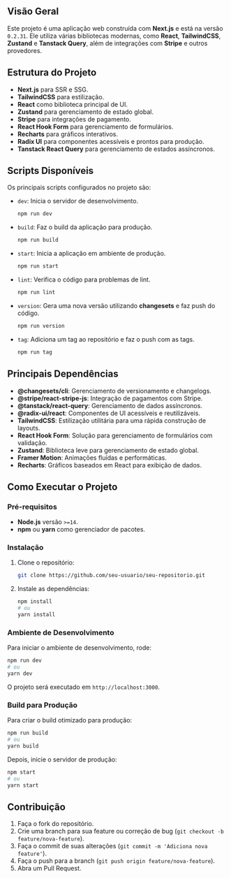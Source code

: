 

## Visão Geral

Este projeto é uma aplicação web construída com **Next.js** e está na versão `0.2.31`. Ele utiliza várias bibliotecas modernas, como **React**, **TailwindCSS**, **Zustand** e **Tanstack Query**, além de integrações com **Stripe** e outros provedores.

## Estrutura do Projeto

- **Next.js** para SSR e SSG.
- **TailwindCSS** para estilização.
- **React** como biblioteca principal de UI.
- **Zustand** para gerenciamento de estado global.
- **Stripe** para integrações de pagamento.
- **React Hook Form** para gerenciamento de formulários.
- **Recharts** para gráficos interativos.
- **Radix UI** para componentes acessíveis e prontos para produção.
- **Tanstack React Query** para gerenciamento de estados assíncronos.

## Scripts Disponíveis

Os principais scripts configurados no projeto são:

- `dev`: Inicia o servidor de desenvolvimento.
  
  ```bash
  npm run dev
  ```

- `build`: Faz o build da aplicação para produção.
  
  ```bash
  npm run build
  ```

- `start`: Inicia a aplicação em ambiente de produção.
  
  ```bash
  npm run start
  ```

- `lint`: Verifica o código para problemas de lint.
  
  ```bash
  npm run lint
  ```

- `version`: Gera uma nova versão utilizando **changesets** e faz push do código.

  ```bash
  npm run version
  ```

- `tag`: Adiciona um tag ao repositório e faz o push com as tags.

  ```bash
  npm run tag
  ```

## Principais Dependências

- **@changesets/cli**: Gerenciamento de versionamento e changelogs.
- **@stripe/react-stripe-js**: Integração de pagamentos com Stripe.
- **@tanstack/react-query**: Gerenciamento de dados assíncronos.
- **@radix-ui/react**: Componentes de UI acessíveis e reutilizáveis.
- **TailwindCSS**: Estilização utilitária para uma rápida construção de layouts.
- **React Hook Form**: Solução para gerenciamento de formulários com validação.
- **Zustand**: Biblioteca leve para gerenciamento de estado global.
- **Framer Motion**: Animações fluídas e performáticas.
- **Recharts**: Gráficos baseados em React para exibição de dados.

## Como Executar o Projeto

### Pré-requisitos

- **Node.js** versão `>=14`.
- **npm** ou **yarn** como gerenciador de pacotes.

### Instalação

1. Clone o repositório:

   ```bash
   git clone https://github.com/seu-usuario/seu-repositorio.git
   ```

2. Instale as dependências:

   ```bash
   npm install
   # ou
   yarn install
   ```

### Ambiente de Desenvolvimento

Para iniciar o ambiente de desenvolvimento, rode:

```bash
npm run dev
# ou
yarn dev
```

O projeto será executado em `http://localhost:3000`.

### Build para Produção

Para criar o build otimizado para produção:

```bash
npm run build
# ou
yarn build
```

Depois, inicie o servidor de produção:

```bash
npm start
# ou
yarn start
```

## Contribuição

1. Faça o fork do repositório.
2. Crie uma branch para sua feature ou correção de bug (`git checkout -b feature/nova-feature`).
3. Faça o commit de suas alterações (`git commit -m 'Adiciona nova feature'`).
4. Faça o push para a branch (`git push origin feature/nova-feature`).
5. Abra um Pull Request.



